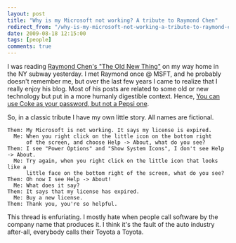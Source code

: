 ```yaml
---
layout: post
title: "Why is my Microsoft not working? A tribute to Raymond Chen"
redirect_from: "/why-is-my-microsoft-not-working-a-tribute-to-raymond-chen"
date: 2009-08-18 12:15:00
tags: [people]
comments: true
---
```

I was reading [Raymond Chen's "The Old New Thing"](http://blogs.msdn.com/oldnewthing) on my way home in the NY subway yesterday. I met Raymond once @ MSFT, and he probably doesn't remember me, but over the last few years I came to realize that I really enjoy his blog. Most of his posts are related to some old or new technology but put in a more humanly digestible context. Hence, [You can use Coke as your password, but not a Pepsi one](http://blogs.msdn.com/oldnewthing/archive/2009/07/02/9812315.aspx).

So, in a classic tribute I have my own little story. All names are fictional.

```
Them: My Microsoft is not working. It says my license is expired.
  Me: When you right click on the little icon on the bottom right
      of the screen, and choose Help -> About, what do you see?
Them: I see "Power Options" and "Show System Icons", I don't see Help -> About.
  Me: Try again, when you right click on the little icon that looks like a
      little face on the bottom right of the screen, what do you see?
Them: Oh now I see Help -> About!
  Me: What does it say?
Them: It says that my license has expired.
  Me: Buy a new license.
Them: Thank you, you're so helpful.
```

This thread is enfuriating. I mostly hate when people call software by the company name that produces it. I think it's the fault of the auto industry after-all, everybody calls their Toyota a Toyota.

